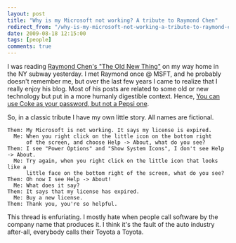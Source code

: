 ```yaml
---
layout: post
title: "Why is my Microsoft not working? A tribute to Raymond Chen"
redirect_from: "/why-is-my-microsoft-not-working-a-tribute-to-raymond-chen"
date: 2009-08-18 12:15:00
tags: [people]
comments: true
---
```

I was reading [Raymond Chen's "The Old New Thing"](http://blogs.msdn.com/oldnewthing) on my way home in the NY subway yesterday. I met Raymond once @ MSFT, and he probably doesn't remember me, but over the last few years I came to realize that I really enjoy his blog. Most of his posts are related to some old or new technology but put in a more humanly digestible context. Hence, [You can use Coke as your password, but not a Pepsi one](http://blogs.msdn.com/oldnewthing/archive/2009/07/02/9812315.aspx).

So, in a classic tribute I have my own little story. All names are fictional.

```
Them: My Microsoft is not working. It says my license is expired.
  Me: When you right click on the little icon on the bottom right
      of the screen, and choose Help -> About, what do you see?
Them: I see "Power Options" and "Show System Icons", I don't see Help -> About.
  Me: Try again, when you right click on the little icon that looks like a
      little face on the bottom right of the screen, what do you see?
Them: Oh now I see Help -> About!
  Me: What does it say?
Them: It says that my license has expired.
  Me: Buy a new license.
Them: Thank you, you're so helpful.
```

This thread is enfuriating. I mostly hate when people call software by the company name that produces it. I think it's the fault of the auto industry after-all, everybody calls their Toyota a Toyota.

